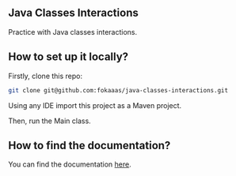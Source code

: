 ## Java Classes Interactions

Practice with Java classes interactions.

## How to set up it locally?

Firstly, clone this repo:

```bash
git clone git@github.com:fokaaas/java-classes-interactions.git
```

Using any IDE import this project as a Maven project.

Then, run the Main class.

## How to find the documentation?

You can find the documentation [here](https://fokaaas.github.io/java-classes-interactions/).
